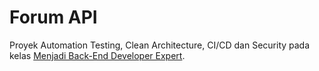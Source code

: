 # Forum API
Proyek Automation Testing, Clean Architecture, CI/CD dan Security pada kelas [Menjadi Back-End Developer Expert](https://www.dicoding.com/academies/276).
